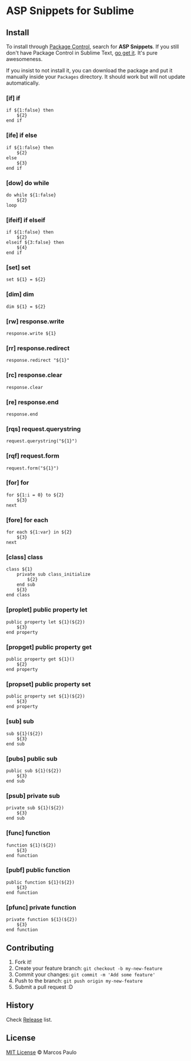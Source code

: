 # ASP Snippets for Sublime

## Install

To install through [Package Control](http://wbond.net/sublime_packages/package_control),
search for **ASP Snippets**. If you still don't have Package Control in Sublime Text, [go get it](http://wbond.net/sublime_packages/package_control/installation).
It's pure awesomeness.

If you insist to not install it, you can download the package and put it manually inside your `Packages` directory. It should work but will not update automatically.


### [if] if

```
if ${1:false} then
	${2}
end if
```

### [ife] if else

```
if ${1:false} then
	${2}
else
	${3}
end if
```

### [dow] do while

```
do while ${1:false}
	${2}
loop
```

### [ifeif] if elseif

```
if ${1:false} then
	${2}
elseif ${3:false} then
	${4}
end if
```

### [set] set

```
set ${1} = ${2}
```

### [dim] dim

```
dim ${1} = ${2}
```

### [rw] response.write
```
response.write ${1}
```

### [rr] response.redirect
```
response.redirect "${1}"
```

### [rc] response.clear
```
response.clear
```

### [re] response.end
```
response.end
```

### [rqs] request.querystring
```
request.querystring("${1}")
```

### [rqf] request.form
```
request.form("${1}")
```

### [for] for
```
for ${1:i = 0} to ${2}
	${3}
next
```

### [fore] for each
```
for each ${1:var} in ${2}
	${3}
next
```

### [class] class
```
class ${1}
	private sub class_initialize
		${2}
	end sub
	${3}
end class
```

### [proplet] public property let
```
public property let ${1}(${2})
	${3}
end property
```

### [propget] public property get
```
public property get ${1}()
	${2}
end property
```

### [propset] public property set
```
public property set ${1}(${2})
	${3}
end property
```

### [sub] sub
```
sub ${1}(${2})
	${3}
end sub
```

### [pubs] public sub
```
public sub ${1}(${2})
	${3}
end sub
```

### [psub] private sub
```
private sub ${1}(${2})
	${3}
end sub
```

### [func] function
```
function ${1}(${2})
	${3}
end function
```

### [pubf] public function
```
public function ${1}(${2})
	${3}
end function
```

### [pfunc] private function
```
private function ${1}(${2})
	${3}
end function
```

## Contributing

1. Fork it!
2. Create your feature branch: `git checkout -b my-new-feature`
3. Commit your changes: `git commit -m 'Add some feature'`
4. Push to the branch: `git push origin my-new-feature`
5. Submit a pull request :D

## History

Check [Release](https://github.com/marcosisocram/asp-snippets/releases) list.

## License

[MIT License](http://mp.mit-license.org/) © Marcos Paulo
